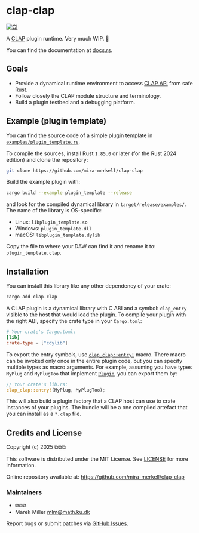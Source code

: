 # clap-clap

[![CI](https://github.com/mira-merkell/clap-clap/actions/workflows/CI.yml/badge.svg)](https://github.com/mira-merkell/clap-clap/actions/workflows/CI.yml)

A [CLAP] plugin runtime. Very much WIP. 🚧

You can find the documentation at [docs.rs][documentation].

[CLAP]: https://cleveraudio.org

[documentation]: https://docs.rs/clap-clap/latest/clap_clap/

## Goals

* Provide a dynamical runtime environment to access [CLAP API] from safe Rust.
* Follow closely the CLAP module structure and terminology.
* Build a plugin testbed and a debugging platform.

[CLAP API]: https://github.com/free-audio/clap/tree/main/include/clap

## Example (plugin template)

You can find the source code of a simple plugin template in [
`examples/plugin_template.rs`].

To compile the sources, install Rust `1.85.0` or later (for the Rust 2024
edition) and clone the repository:

```bash
git clone https://github.com/mira-merkell/clap-clap
```

Build the example plugin with:

```bash
cargo build --example plugin_template --release
```

and look for the compiled dynamical library in `target/release/examples/`. The
name of the library is OS-specific:

* Linux: `libplugin_template.so`
* Windows: `plugin_template.dll`
* macOS: `libplugin_template.dylib`

Copy the file to where your DAW can find it and rename it to:
`plugin_template.clap`.

[`examples/plugin_template.rs`]: ./examples/plugin_template.rs

## Installation

You can install this library like any other dependency of your crate:

```bash
cargo add clap-clap
```

A CLAP plugin is a dynamical library with C ABI and a symbol: `clap_entry`
visible to the host that would load the plugin. To compile your plugin with the
right ABI, specify the crate type in your `Cargo.toml`:

```toml
# Your crate's Cargo.toml:
[lib]
crate-type = ["cdylib"]
```

To export the entry symbols, use [`clap_clap::entry!`] macro. There macro can
be invoked only once in the entire plugin code, but you can specify multiple
types as macro arguments. For example, assuming you have types `MyPlug`
and `MyPlugToo` that implement [`Plugin`], you can export them by:

```rust
// Your crate's lib.rs:
clap_clap::entry!(MyPlug, MyPlugToo);
```

This will also build a plugin factory that a CLAP host can use to crate
instances
of your plugins. The bundle will be a one compiled artefact that you can install
as a `*.clap` file.

[`clap_clap::entry!`]: https://docs.rs/clap-clap/latest/clap_clap/macro.entry.html

[`Plugin`]: https://docs.rs/clap-clap/latest/clap_clap/plugin/trait.Plugin.html

## Credits and License

Copyright (c) 2025 ⧉⧉⧉

This software is distributed under the MIT License. See [LICENSE](./LICENSE)
for more information.

Online repository available at: https://github.com/mira-merkell/clap-clap

### Maintainers

* ⧉⧉⧉
* Marek Miller <mlm@math.ku.dk>

Report bugs or submit patches via [GitHub Issues].

[GitHub Issues]: https://github.com/mira-merkell/clap-clap/issues